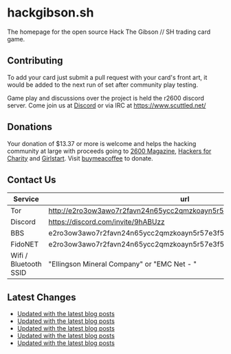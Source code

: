 # hackgibson.sh
The homepage for the open source Hack The Gibson // SH trading card game.


## Contributing

To add your card just submit a pull request with your card's front art, it would be added to the next run of set after community play testing.

Game play and discussions over the project is held the r2600 discord server. Come join us at [Discord](https://discord.com/invite/9hABUzz) or via IRC at https://www.scuttled.net/


## Donations

Your donation of $13.37 or more is welcome and helps the hacking community at large with proceeds going to [2600 Magazine](https://2600.com/), [Hackers for Charity](https://hackersforcharity.org) and [Girlstart](https://girlstart.org).  Visit [buymeacoffee](https://www.buymeacoffee.com/hackgibson.sh) to donate.


## Contact Us

Service | url
-|-
Tor | http://e2ro3ow3awo7r2favn24n65ycc2qmzkoayn5r57e3f56nvjwdcgg32ad.onion
Discord | https://discord.com/invite/9hABUzz
BBS | e2ro3ow3awo7r2favn24n65ycc2qmzkoayn5r57e3f56nvjwdcgg32ad.onion:23
FidoNET | e2ro3ow3awo7r2favn24n65ycc2qmzkoayn5r57e3f56nvjwdcgg32ad.onion:24554
Wifi / Bluetooth SSID | "Ellingson Mineral Company" or "EMC Net - <fidonet address>"

## Latest Changes
<!-- BLOG-POST-LIST:START -->
- [Updated with the latest blog posts](https://github.com/DFW2600/hackgibson.sh/commit/0570bffe05501858a9a2f02204c65fda11a6f4e1)
- [Updated with the latest blog posts](https://github.com/DFW2600/hackgibson.sh/commit/88265bf63ccd4da5f16dd169dc90cbe4edcfe86c)
- [Updated with the latest blog posts](https://github.com/DFW2600/hackgibson.sh/commit/77cfa2ed1efc353ea747d378c97f42e90f702c59)
- [Updated with the latest blog posts](https://github.com/DFW2600/hackgibson.sh/commit/b746d67293a768c7c912c671cc896950f9df41f2)
- [Updated with the latest blog posts](https://github.com/DFW2600/hackgibson.sh/commit/8e281b75df74ce72c3fa3865a4177556e35bbac6)
<!-- BLOG-POST-LIST:END -->
